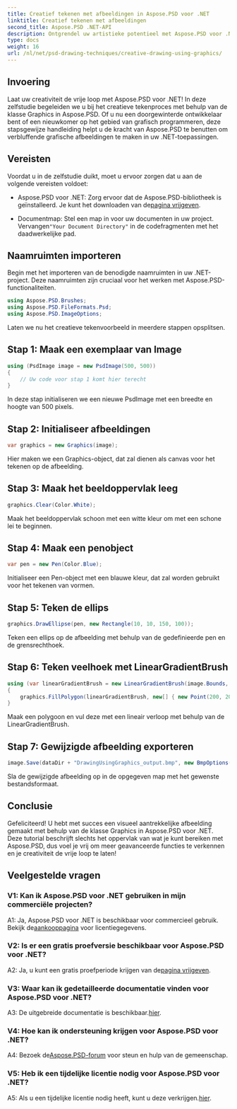 ```yaml
---
title: Creatief tekenen met afbeeldingen in Aspose.PSD voor .NET
linktitle: Creatief tekenen met afbeeldingen
second_title: Aspose.PSD .NET-API
description: Ontgrendel uw artistieke potentieel met Aspose.PSD voor .NET! Volg onze tutorial voor creatief tekenen met Graphics.
type: docs
weight: 16
url: /nl/net/psd-drawing-techniques/creative-drawing-using-graphics/
---
```

## Invoering

Laat uw creativiteit de vrije loop met Aspose.PSD voor .NET! In deze zelfstudie begeleiden we u bij het creatieve tekenproces met behulp van de klasse Graphics in Aspose.PSD. Of u nu een doorgewinterde ontwikkelaar bent of een nieuwkomer op het gebied van grafisch programmeren, deze stapsgewijze handleiding helpt u de kracht van Aspose.PSD te benutten om verbluffende grafische afbeeldingen te maken in uw .NET-toepassingen.

## Vereisten

Voordat u in de zelfstudie duikt, moet u ervoor zorgen dat u aan de volgende vereisten voldoet:

-  Aspose.PSD voor .NET: Zorg ervoor dat de Aspose.PSD-bibliotheek is geïnstalleerd. Je kunt het downloaden van de[pagina vrijgeven](https://releases.aspose.com/psd/net/).

-  Documentmap: Stel een map in voor uw documenten in uw project. Vervangen`"Your Document Directory"` in de codefragmenten met het daadwerkelijke pad.

## Naamruimten importeren

Begin met het importeren van de benodigde naamruimten in uw .NET-project. Deze naamruimten zijn cruciaal voor het werken met Aspose.PSD-functionaliteiten.

```csharp
using Aspose.PSD.Brushes;
using Aspose.PSD.FileFormats.Psd;
using Aspose.PSD.ImageOptions;
```

Laten we nu het creatieve tekenvoorbeeld in meerdere stappen opsplitsen.

## Stap 1: Maak een exemplaar van Image

```csharp
using (PsdImage image = new PsdImage(500, 500))
{
    // Uw code voor stap 1 komt hier terecht
}
```

In deze stap initialiseren we een nieuwe PsdImage met een breedte en hoogte van 500 pixels.

## Stap 2: Initialiseer afbeeldingen

```csharp
var graphics = new Graphics(image);
```

Hier maken we een Graphics-object, dat zal dienen als canvas voor het tekenen op de afbeelding.

## Stap 3: Maak het beeldoppervlak leeg

```csharp
graphics.Clear(Color.White);
```

Maak het beeldoppervlak schoon met een witte kleur om met een schone lei te beginnen.

## Stap 4: Maak een penobject

```csharp
var pen = new Pen(Color.Blue);
```

Initialiseer een Pen-object met een blauwe kleur, dat zal worden gebruikt voor het tekenen van vormen.

## Stap 5: Teken de ellips

```csharp
graphics.DrawEllipse(pen, new Rectangle(10, 10, 150, 100));
```

Teken een ellips op de afbeelding met behulp van de gedefinieerde pen en de grensrechthoek.

## Stap 6: Teken veelhoek met LinearGradientBrush

```csharp
using (var linearGradientBrush = new LinearGradientBrush(image.Bounds, Color.Red, Color.White, 45f))
{
    graphics.FillPolygon(linearGradientBrush, new[] { new Point(200, 200), new Point(400, 200), new Point(250, 350) });
}
```

Maak een polygoon en vul deze met een lineair verloop met behulp van de LinearGradientBrush.

## Stap 7: Gewijzigde afbeelding exporteren

```csharp
image.Save(dataDir + "DrawingUsingGraphics_output.bmp", new BmpOptions());
```

Sla de gewijzigde afbeelding op in de opgegeven map met het gewenste bestandsformaat.

## Conclusie

Gefeliciteerd! U hebt met succes een visueel aantrekkelijke afbeelding gemaakt met behulp van de klasse Graphics in Aspose.PSD voor .NET. Deze tutorial beschrijft slechts het oppervlak van wat je kunt bereiken met Aspose.PSD, dus voel je vrij om meer geavanceerde functies te verkennen en je creativiteit de vrije loop te laten!

## Veelgestelde vragen

### V1: Kan ik Aspose.PSD voor .NET gebruiken in mijn commerciële projecten?

A1: Ja, Aspose.PSD voor .NET is beschikbaar voor commercieel gebruik. Bekijk de[aankooppagina](https://purchase.aspose.com/buy) voor licentiegegevens.

### V2: Is er een gratis proefversie beschikbaar voor Aspose.PSD voor .NET?

 A2: Ja, u kunt een gratis proefperiode krijgen van de[pagina vrijgeven](https://releases.aspose.com/).

### V3: Waar kan ik gedetailleerde documentatie vinden voor Aspose.PSD voor .NET?

 A3: De uitgebreide documentatie is beschikbaar.[hier](https://reference.aspose.com/psd/net/).

### V4: Hoe kan ik ondersteuning krijgen voor Aspose.PSD voor .NET?

 A4: Bezoek de[Aspose.PSD-forum](https://forum.aspose.com/c/psd/34) voor steun en hulp van de gemeenschap.

### V5: Heb ik een tijdelijke licentie nodig voor Aspose.PSD voor .NET?

 A5: Als u een tijdelijke licentie nodig heeft, kunt u deze verkrijgen.[hier](https://purchase.aspose.com/temporary-license/).
